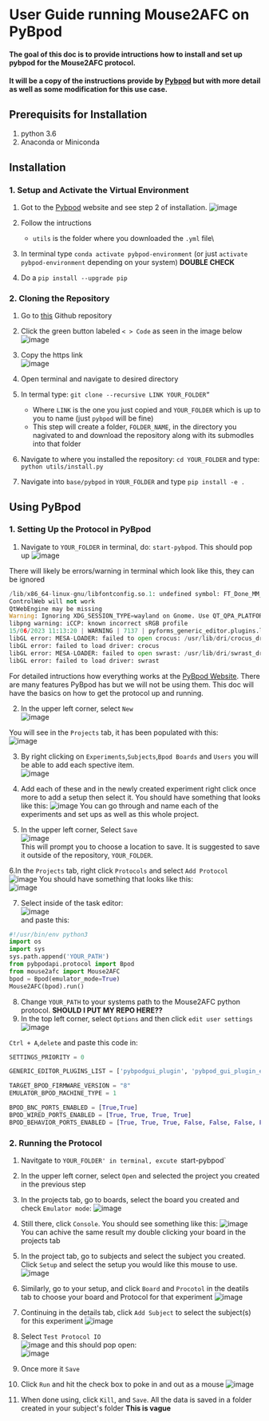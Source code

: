 # User Guide running Mouse2AFC on PyBpod
#### The goal of this doc is to provide intructions how to install and set up pybpod for the Mouse2AFC protocol.
#### It will be a copy of the instructions provide by [Pybpod](https://pybpod.readthedocs.io/en/v1.8.1/getting-started/install.html) but with more detail as well as some modification for this use case.

## Prerequisits for Installation
1. python 3.6
2. Anaconda or Miniconda

## Installation
### 1. Setup and Activate the Virtual Environment
1. Got to the [Pybpod](https://pybpod.readthedocs.io/en/v1.8.1/getting-started/install.html) website and see step 2 of installation. 
![image](https://github.com/HenryJFlynn/mouse2afc/assets/130571023/2f705022-145e-40f1-92d6-d42199138465)

2. Follow the intructions
     - `utils` is the folder where you downloaded the `.yml` file\
3. In terminal type `conda activate pybpod-environment` (or just `activate pybpod-environment` depending on your system) **DOUBLE CHECK**
4. Do a `pip install --upgrade pip`

### 2. Cloning the Repository
1. Go to [this](https://pybpod.readthedocs.io/en/v1.8.1/getting-started/install.html) Github repository
2. Click the green button labeled ` < > Code ` as seen in the image below 
![image](https://github.com/HenryJFlynn/mouse2afc/assets/130571023/5b579fcd-c308-4be1-8368-07a6a7a5b7e9)

3. Copy the https link                              
![image](https://github.com/HenryJFlynn/mouse2afc/assets/130571023/6a32a8c6-d85f-4c8c-9360-4288eaf3700e)

4. Open terminal and navigate to desired directory
5. In termal type: `git clone --recursive LINK YOUR_FOLDER”`
     - Where `LINK` is the one you just copied and `YOUR_FOLDER` which is up to you to name (just `pybpod` will be fine)
     - This step will create a folder, `FOLDER_NAME`, in the directory you nagivated to and download the repository along with its submodles into that folder
6. Navigate to where you installed the repository: `cd YOUR_FOLDER` and type: `python utils/install.py`
7. Navigate into `base/pybpod` in `YOUR_FOLDER` and type `pip install -e .`

## Using PyBpod
### 1. Setting Up the Protocol in PyBpod
1. Navigate to `YOUR_FOLDER` in terminal, do: `start-pybpod`. This should pop up
![image](https://github.com/HenryJFlynn/mouse2afc/assets/130571023/520fb3cd-6d37-4749-9103-3b93f2294cc7)

There will likely be errors/warning in terminal which look like this, they can be ignored

```python
/lib/x86_64-linux-gnu/libfontconfig.so.1: undefined symbol: FT_Done_MM_Var
ControlWeb will not work
QtWebEngine may be missing
Warning: Ignoring XDG_SESSION_TYPE=wayland on Gnome. Use QT_QPA_PLATFORM=wayland to run on Wayland anyway.
libpng warning: iCCP: known incorrect sRGB profile
15/06/2023 11:13:20 | WARNING | 7137 | pyforms_generic_editor.plugins.loader | install_plugins | Plugins path was not defined by user
libGL error: MESA-LOADER: failed to open crocus: /usr/lib/dri/crocus_dri.so: cannot open shared object file: No such file or directory (search paths /usr/lib/x86_64-linux-gnu/dri:\$${ORIGIN}/dri:/usr/lib/dri, suffix _dri)
libGL error: failed to load driver: crocus
libGL error: MESA-LOADER: failed to open swrast: /usr/lib/dri/swrast_dri.so: cannot open shared object file: No such file or directory (search paths /usr/lib/x86_64-linux-gnu/dri:\$${ORIGIN}/dri:/usr/lib/dri, suffix _dri)
libGL error: failed to load driver: swrast
```

For detailed intructions how everything works at the [PyBpod Website](https://pybpod.readthedocs.io/en/v1.8.1/getting-started/basic-usage.html). There are many features PyBpod has but we will not be using them. This doc will have the basics on how to get the protocol up and running.

2. In the upper left corner, select `New`                                    
![image](https://github.com/HenryJFlynn/mouse2afc/assets/130571023/b9db7442-3b70-4379-811c-b6fbd115b53c)

You will see in the `Projects` tab, it has been populated with this:                              
![image](https://github.com/HenryJFlynn/mouse2afc/assets/130571023/e5ecd9dd-013b-47a6-90eb-b1bd28520024)

3. By right clicking on `Experiments`,`Subjects`,`Bpod Boards` and `Users` you will be able to add each spective item.                       
![image](https://github.com/HenryJFlynn/mouse2afc/assets/130571023/adbb002a-e12f-41ac-be25-226dea92dec2)

4. Add each of these and in the newly created experiment right click once more to add a setup then select it. You should have something that looks like this:
![image](https://github.com/HenryJFlynn/mouse2afc/assets/130571023/42b70fd9-c1ad-4cf2-9a0b-0898317c4275)
You can go through and name each of the experiments and set ups as well as this whole project. 

5. In the upper left corner, Select `Save`                     
![image](https://github.com/HenryJFlynn/mouse2afc/assets/130571023/30171cc8-2b02-4a99-8a0a-3651f7266e9e)                        
This will prompt you to choose a location to save. It is suggested to save it outside of the repository, `YOUR_FOLDER`. 

6.In the `Projects` tab, right click `Protocols` and select `Add Protocol`                   
![image](https://github.com/HenryJFlynn/mouse2afc/assets/130571023/6f9719a9-30ce-447a-9413-93c79028d058)
You should have something that looks like this:          
![image](https://github.com/HenryJFlynn/mouse2afc/assets/130571023/ec14ca8d-28da-4dc0-a2c5-68ffd833429f)

7. Select inside of the task editor:        
![image](https://github.com/HenryJFlynn/mouse2afc/assets/130571023/77edaade-7439-42b9-aa2f-b3d75fe4fdb4)              
and paste this:
```python
#!/usr/bin/env python3
import os
import sys
sys.path.append('YOUR_PATH')
from pybpodapi.protocol import Bpod
from mouse2afc import Mouse2AFC
bpod = Bpod(emulator_mode=True)
Mouse2AFC(bpod).run()
```
8. Change `YOUR_PATH` to your systems path to the Mouse2AFC python protocol. **SHOULD I PUT MY REPO HERE??**
9. In the top left corner, select `Options` and then click `edit user settings`      
![image](https://github.com/HenryJFlynn/mouse2afc/assets/130571023/1f972368-d0bc-47d6-8718-40f27c3ab29b)     


`Ctrl + A`,`delete` and paste this code in:

```python
SETTINGS_PRIORITY = 0

GENERIC_EDITOR_PLUGINS_LIST = ['pybpodgui_plugin', 'pybpod_gui_plugin_emulator']

TARGET_BPOD_FIRMWARE_VERSION = "8"
EMULATOR_BPOD_MACHINE_TYPE = 1

BPOD_BNC_PORTS_ENABLED = [True,True]
BPOD_WIRED_PORTS_ENABLED = [True, True, True, True]
BPOD_BEHAVIOR_PORTS_ENABLED = [True, True, True, False, False, False, False, False]
```

### 2. Running the Protocol
1. Navitgate to `YOUR_FOLDER' in terminal, excute `start-pybpod`
2. In the upper left corner, select `Open` and selected the project you created in the previous step
3. In the projects tab, go to boards, select the board you created and check `Emulator mode`:
![image](https://github.com/HenryJFlynn/mouse2afc/assets/130571023/7809599d-46c5-4739-a510-5864528de451)

4. Still there, click `Console`. You should see something like this:
![image](https://github.com/HenryJFlynn/mouse2afc/assets/130571023/f45ca25c-d40c-445d-95c0-a035906b040f)
You can achive the same result my double clicking your board in the projects tab

5. In the project tab, go to subjects and select the subject you created. Click `Setup` and select the setup you would like this mouse to use.
![image](https://github.com/HenryJFlynn/mouse2afc/assets/130571023/84446c72-5937-4bf5-8560-7803e965e5f6)

6. Similarly, go to your setup, and click `Board` and `Procotol` in the deatils tab to choose your board and Protocol for that experiment
![image](https://github.com/HenryJFlynn/mouse2afc/assets/130571023/3d1c80de-2167-493e-9109-680f7dbce6d7)

7. Continuing in the details tab, click `Add Subject` to select the subject(s) for this experiment
![image](https://github.com/HenryJFlynn/mouse2afc/assets/130571023/06ecbe8c-5bf7-43ac-a276-2811031674c6)

8. Select `Test Protocol IO`                                             
![image](https://github.com/HenryJFlynn/mouse2afc/assets/130571023/73be05f0-3e50-4502-a6b0-262d61112716)
and this should pop open:                       
![image](https://github.com/HenryJFlynn/mouse2afc/assets/130571023/5e342cfb-a4fa-4bab-8282-5acb75497535)

9. Once more it `Save`
10. Click `Run` and hit the check box to poke in and out as a mouse
![image](https://github.com/HenryJFlynn/mouse2afc/assets/130571023/b3d15233-307a-4d39-b265-526eb7508ab7)
11. When done using, click `Kill`, and `Save`. All the data is saved in a folder created in your subject's folder **This is vague**







